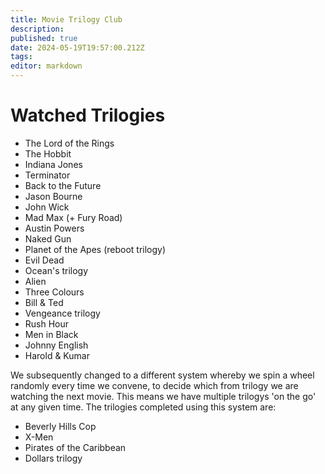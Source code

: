 ```yaml
---
title: Movie Trilogy Club
description: 
published: true
date: 2024-05-19T19:57:00.212Z
tags: 
editor: markdown
---
```


# Watched Trilogies

- The Lord of the Rings
- The Hobbit
- Indiana Jones
- Terminator
- Back to the Future
- Jason Bourne
- John Wick
- Mad Max (+ Fury Road)
- Austin Powers
- Naked Gun
- Planet of the Apes (reboot trilogy)
- Evil Dead
- Ocean's trilogy
- Alien
- Three Colours
- Bill & Ted
- Vengeance trilogy
- Rush Hour
- Men in Black
- Johnny English
- Harold & Kumar

We subsequently changed to a different system whereby we spin a wheel randomly every time we convene, to decide which from trilogy we are watching the next movie. This means we have multiple trilogys 'on the go' at any given time. The trilogies completed using this system are:

- Beverly Hills Cop
- X-Men
- Pirates of the Caribbean
- Dollars trilogy




